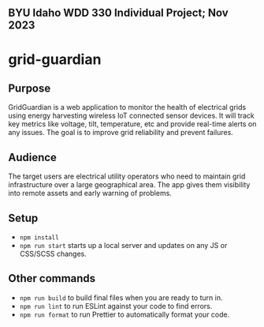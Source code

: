 ## BYU Idaho WDD 330 Individual Project; Nov 2023

# grid-guardian

## Purpose

GridGuardian is a web application to monitor the health of electrical grids using energy harvesting wireless IoT connected sensor devices. It will track key metrics like voltage, tilt, temperature, etc and provide real-time alerts on any issues. The goal is to improve grid reliability and prevent failures.

## Audience

The target users are electrical utility operators who need to maintain grid infrastructure over a large geographical area. The app gives them visibility into remote assets and early warning of problems.

## Setup

- `npm install`
- `npm run start` starts up a local server and updates on any JS or CSS/SCSS changes.

## Other commands

- `npm run build` to build final files when you are ready to turn in.
- `npm run lint` to run ESLint against your code to find errors.
- `npm run format` to run Prettier to automatically format your code.
